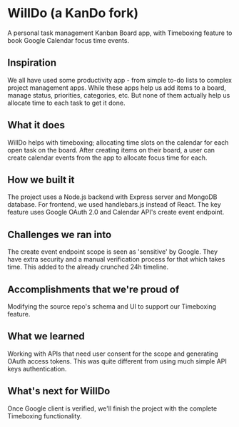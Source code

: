 # WillDo (a KanDo fork)
A personal task management Kanban Board app, with Timeboxing feature to book Google Calendar focus time events.

## Inspiration
We all have used some productivity app - from simple to-do lists to complex project management apps. While these apps help us add items to a board, manage status, priorities, categories, etc. But none of them actually help us allocate time to each task to get it done.

## What it does
WillDo helps with timeboxing; allocating time slots on the calendar for each open task on the board. After creating items on their board, a user can create calendar events from the app to allocate focus time for each.

## How we built it
The project uses a Node.js backend with Express server and MongoDB database. For frontend, we used handlebars.js instead of React. The key feature uses Google OAuth 2.0 and Calendar API's create event endpoint.

## Challenges we ran into
The create event endpoint scope is seen as 'sensitive' by Google. They have extra security and a manual verification process for that which takes time. This added to the already crunched 24h timeline.

## Accomplishments that we're proud of
Modifying the source repo's schema and UI to support our Timeboxing feature.

## What we learned
Working with APIs that need user consent for the scope and generating OAuth access tokens. This was quite different from using much simple API keys authentication.

## What's next for WillDo
Once Google client is verified, we'll finish the project with the complete Timeboxing functionality.
